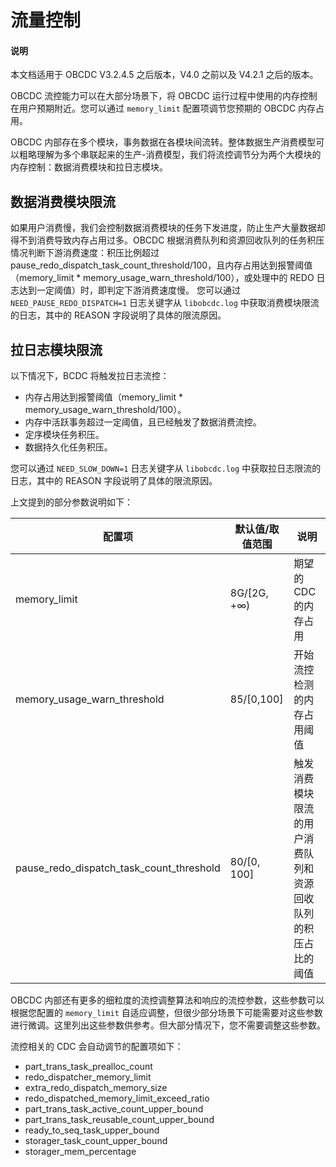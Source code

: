 # 流量控制

<main id="notice" type='explain'>
    <h4>说明</h4>
    <p>本文档适用于 OBCDC V3.2.4.5 之后版本，V4.0 之前以及 V4.2.1 之后的版本。</p>
</main>

OBCDC 流控能力可以在大部分场景下，将 OBCDC 运行过程中使用的内存控制在用户预期附近。您可以通过 `memory_limit` 配置项调节您预期的 OBCDC 内存占用。

OBCDC 内部存在多个模块，事务数据在各模块间流转。整体数据生产消费模型可以粗略理解为多个串联起来的生产-消费模型，我们将流控调节分为两个大模块的内存控制：数据消费模块和拉日志模块。

## 数据消费模块限流

如果用户消费慢，我们会控制数据消费模块的任务下发进度，防止生产大量数据却得不到消费导致内存占用过多。OBCDC 根据消费队列和资源回收队列的任务积压情况判断下游消费速度：积压比例超过 pause_redo_dispatch_task_count_threshold/100，且内存占用达到报警阈值（memory_limit * memory_usage_warn_threshold/100），或处理中的 REDO 日志达到一定阈值）时，即判定下游消费速度慢。
您可以通过 `NEED_PAUSE_REDO_DISPATCH=1` 日志关键字从 `libobcdc.log` 中获取消费模块限流的日志，其中的 REASON 字段说明了具体的限流原因。

## 拉日志模块限流

以下情况下，BCDC 将触发拉日志流控：

- 内存占用达到报警阈值（memory_limit * memory_usage_warn_threshold/100）。
- 内存中活跃事务超过一定阈值，且已经触发了数据消费流控。
- 定序模块任务积压。
- 数据持久化任务积压。

您可以通过 `NEED_SLOW_DOWN=1` 日志关键字从 `libobcdc.log` 中获取拉日志限流的日志，其中的 REASON 字段说明了具体的限流原因。

上文提到的部分参数说明如下：

| 配置项 | 默认值/取值范围 | 说明 |
| --- | --- | --- |
| memory_limit | 8G/[2G, +∞) | 期望的 CDC 的内存占用 |
| memory_usage_warn_threshold | 85/[0,100] | 开始流控检测的内存占用阈值 |
| pause_redo_dispatch_task_count_threshold | 80/[0, 100] | 触发消费模块限流的用户消费队列和资源回收队列的积压占比的阈值 |

OBCDC 内部还有更多的细粒度的流控调整算法和响应的流控参数，这些参数可以根据您配置的 `memory_limit` 自适应调整，但很少部分场景下可能需要对这些参数进行微调。这里列出这些参数供参考。但大部分情况下，您不需要调整这些参数。

流控相关的 CDC 会自动调节的配置项如下：

- part_trans_task_prealloc_count
- redo_dispatcher_memory_limit
- extra_redo_dispatch_memory_size
- redo_dispatched_memory_limit_exceed_ratio
- part_trans_task_active_count_upper_bound
- part_trans_task_reusable_count_upper_bound
- ready_to_seq_task_upper_bound
- storager_task_count_upper_bound
- storager_mem_percentage
